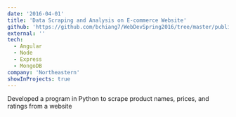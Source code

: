 ```yaml
---
date: '2016-04-01'
title: 'Data Scraping and Analysis on E-commerce Website'
github: 'https://github.com/bchiang7/WebDevSpring2016/tree/master/public/project'
external: ''
tech:
  - Angular
  - Node
  - Express
  - MongoDB
company: 'Northeastern'
showInProjects: true
---
```


Developed a program in Python to scrape product names, prices, and ratings from a website
